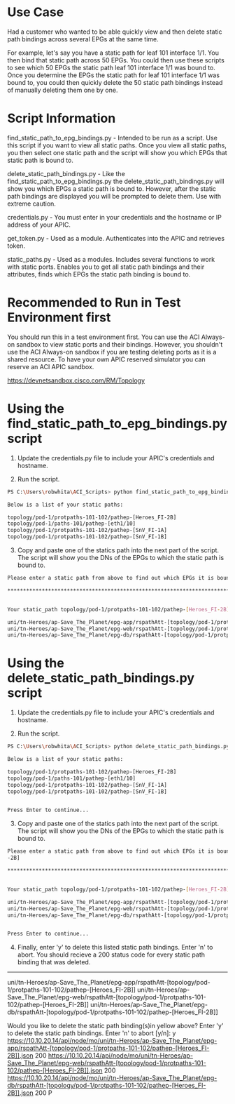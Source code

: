 # Use Case
Had a customer who wanted to be able quickly view and then delete static path bindings across several EPGs at the same time. 

For example, let's say you have a static path for leaf 101 interface 1/1. You then bind that static path across 50 EPGs. You could then use these scripts to see which 50 EPGs the static path leaf 101 interface 1/1 was bound to. Once you determine the EPGs the static path for leaf 101 interface 1/1 was bound to, you could then quickly delete the 50 static path bindings instead of manually deleting them one by one.


# Script Information

find_static_path_to_epg_bindings.py - Intended to be run as a script. Use this script if you want to view all static paths. Once you view all static paths, you then select one static path and the script will show you which EPGs that static path is bound to.

delete_static_path_bindings.py - Like the find_static_path_to_epg_bindings.py the delete_static_path_bindings.py will show you which EPGs a static path is bound to. However, after the static path bindings are displayed you will be prompted to delete them. Use with extreme caution. 

credentials.py - You must enter in your credentials and the hostname or IP address of your APIC. 

get_token.py - Used as a module. Authenticates into the APIC and retrieves token.

static_paths.py - Used as a modules. Includes several functions to work with static ports. Enables you to get all static path bindings and their attributes, finds which EPGs the static path binding is bound to.


# Recommended to Run in Test Environment first
You should run this in a test environment first. You can use the ACI Always-on sandbox to view static ports and their bindings. However, you shouldn't use the ACI Always-on sandbox if you are testing deleting ports as it is a shared resource. To have your own APIC reserved simulator you can reserve an ACI APIC sandbox. 

https://devnetsandbox.cisco.com/RM/Topology 

# Using the find_static_path_to_epg_bindings.py script

1. Update the credentials.py file to include your APIC's credentials and hostname. 

2. Run the script. 

```bash
PS C:\Users\robwhita\ACI_Scripts> python find_static_path_to_epg_bindings.py

Below is a list of your static paths:

topology/pod-1/protpaths-101-102/pathep-[Heroes_FI-2B]
topology/pod-1/paths-101/pathep-[eth1/10]
topology/pod-1/protpaths-101-102/pathep-[SnV_FI-1A]
topology/pod-1/protpaths-101-102/pathep-[SnV_FI-1B]
```

3. Copy and paste one of the statics path into the next part of the script. The script will show you the DNs of the EPGs to which the static path is bound to.

```bash
Please enter a static path from above to find out which EPGs it is bound to: topology/pod-1/protpaths-101-102/pathep-[Heroes_FI-2B]

****************************************************************************************************


Your static_path topology/pod-1/protpaths-101-102/pathep-[Heroes_FI-2B] is bound at the following EPGs:

uni/tn-Heroes/ap-Save_The_Planet/epg-app/rspathAtt-[topology/pod-1/protpaths-101-102/pathep-[Heroes_FI-2B]]
uni/tn-Heroes/ap-Save_The_Planet/epg-web/rspathAtt-[topology/pod-1/protpaths-101-102/pathep-[Heroes_FI-2B]]
uni/tn-Heroes/ap-Save_The_Planet/epg-db/rspathAtt-[topology/pod-1/protpaths-101-102/pathep-[Heroes_FI-2B]]
```

# Using the delete_static_path_bindings.py script

1. Update the credentials.py file to include your APIC's credentials and hostname. 

2. Run the script. 

```bash
PS C:\Users\robwhita\ACI_Scripts> python delete_static_path_bindings.py

Below is a list of your static paths:

topology/pod-1/protpaths-101-102/pathep-[Heroes_FI-2B]
topology/pod-1/paths-101/pathep-[eth1/10]
topology/pod-1/protpaths-101-102/pathep-[SnV_FI-1A]
topology/pod-1/protpaths-101-102/pathep-[SnV_FI-1B]


Press Enter to continue...
```

3. Copy and paste one of the statics path into the next part of the script. The script will show you the DNs of the EPGs to which the static path is bound to.

```bash
Please enter a static path from above to find out which EPGs it is bound to: topology/pod-1/protpaths-101-102/pathep-[Heroes_FI
-2B]

****************************************************************************************************


Your static_path topology/pod-1/protpaths-101-102/pathep-[Heroes_FI-2B] is bound at the following EPGs:

uni/tn-Heroes/ap-Save_The_Planet/epg-app/rspathAtt-[topology/pod-1/protpaths-101-102/pathep-[Heroes_FI-2B]]
uni/tn-Heroes/ap-Save_The_Planet/epg-web/rspathAtt-[topology/pod-1/protpaths-101-102/pathep-[Heroes_FI-2B]]
uni/tn-Heroes/ap-Save_The_Planet/epg-db/rspathAtt-[topology/pod-1/protpaths-101-102/pathep-[Heroes_FI-2B]]


Press Enter to continue...
```

4. Finally, enter 'y' to delete this listed static path bindings. Enter 'n' to abort. You should recieve a 200 status code for every static path binding that was deleted. 


****************************************************************************************************

uni/tn-Heroes/ap-Save_The_Planet/epg-app/rspathAtt-[topology/pod-1/protpaths-101-102/pathep-[Heroes_FI-2B]]
uni/tn-Heroes/ap-Save_The_Planet/epg-web/rspathAtt-[topology/pod-1/protpaths-101-102/pathep-[Heroes_FI-2B]]
uni/tn-Heroes/ap-Save_The_Planet/epg-db/rspathAtt-[topology/pod-1/protpaths-101-102/pathep-[Heroes_FI-2B]]


Would you like to delete the static path binding(s)in yellow above? Enter 'y' to delete the static path bindings. Enter 'n' to abort [y/n]: y
https://10.10.20.14/api/node/mo/uni/tn-Heroes/ap-Save_The_Planet/epg-app/rspathAtt-[topology/pod-1/protpaths-101-102/pathep-[Heroes_FI-2B]].json
200
https://10.10.20.14/api/node/mo/uni/tn-Heroes/ap-Save_The_Planet/epg-web/rspathAtt-[topology/pod-1/protpaths-101-102/pathep-[Heroes_FI-2B]].json
200
https://10.10.20.14/api/node/mo/uni/tn-Heroes/ap-Save_The_Planet/epg-db/rspathAtt-[topology/pod-1/protpaths-101-102/pathep-[Heroes_FI-2B]].json
200
P
